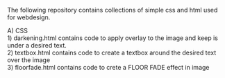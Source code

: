 The following repository contains collections of simple css and html used for webdesign. 

A) CSS <br>
    1) darkening.html contains code to apply overlay to the image and keep is under a desired text.<br>
    2) textbox.html contains code to create a textbox around the desired text over the image
    <br>
    3) floorfade.html contains code to crete a FLOOR FADE effect in image